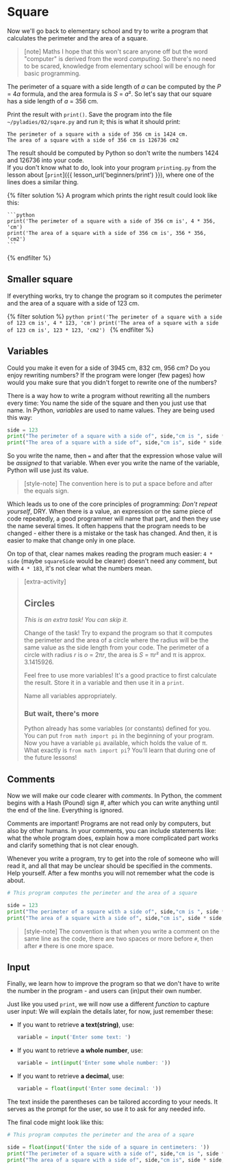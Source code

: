 # Square

Now we'll go back to elementary school and try to write a program
that calculates the perimeter and the area of a square.

> [note] Maths
> I hope that this won't scare anyone off
> but the word "computer" is derived from the
> word *computing*. So there's no need
> to be scared, knowledge from elementary
> school will be enough for basic programming.

The perimeter of a square with a side length of <var>a</var>
can be computed by the <var>P</var> = 4<var>a</var>
formula, and the area formula is <var>S</var> = <var>a</var>².
So let's say that our square has a side length of <var>a</var> = 356 cm.


Print the result with `print()`.
Save the program into the file <code>~/pyladies/02/sqare.py</code>
and run it; this is what it should print:

```
The perimeter of a square with a side of 356 cm is 1424 cm.
The area of a square with a side of 356 cm is 126736 cm2
```

The result should be computed by Python so don't write the
numbers 1424 and 126736 into your code. <br>
If you don't know what to do, look into your program <code>printing.py</code>
from the lesson about [`print`]({{ lesson_url('beginners/print') }}),
where one of the lines does a similar thing.

{% filter solution %}
    A program which prints the right result could look like this:

    ```python
    print('The perimeter of a square with a side of 356 cm is', 4 * 356, 'cm')
    print('The area of a square with a side of 356 cm is', 356 * 356, 'cm2')
    ```
{% endfilter %}


## Smaller square

If everything works, try to change the program
so it computes the perimeter and the area
of a square with a side of 123 cm.

{% filter solution %}
    ```python
    print('The perimeter of a square with a side of 123 cm is', 4 * 123, 'cm')
    print('The area of a square with a side of 123 cm is', 123 * 123, 'cm2')
    ```
{% endfilter %}


## Variables

Could you make it even for a side of 3945 cm, 832 cm, 956 cm?
Do you enjoy rewriting numbers?
If the program were longer (few pages)
how would you make sure that you didn't forget
to rewrite one of the numbers?

There is a way how to write a program without
rewriting all the numbers every time:
You name the side of the square and then you just
use that name. In Python, *variables* are used to name values.
They are being used this way:

```python
side = 123
print("The perimeter of a square with a side of", side,"cm is ", side * 4,"cm.")
print("The area of a square with a side of", side,"cm is", side * side, "cm2.")
```

So you write the name, then `=` and after that
the expression whose value will be *assigned*
to that variable.
When ever you write the name of the variable,
Python will use just its value.

> [style-note]
> The convention here is to put a space before and after the equals sign.

Which leads us to one of the core principles of programming:
*Don't repeat yourself*, <abbr class="initialism">DRY</abbr>.
When there is a value, an expression or the same
piece of code repeatedly, a good programmer will
name that part, and then they use the name several times.
It often happens that the program needs to be changed - either
there is a mistake or the task has changed.
And then, it is easier to make that change only in one place.

On top of that, clear names makes reading the
program much easier: `4 * side` (maybe `squareSide` would be clearer)
doesn't need any comment, but with `4 * 183`, it's not clear what
the numbers mean.


> [extra-activity]
>
> ## Circles
>
> *This is an extra task! You can skip it.*
>
> Change of the task!
> Try to expand the program so that it computes the perimeter and the area of
> a circle where the radius will be the same value as the side length from your code.
> The perimeter of a circle with radius <var>r</var>
> is <var>o</var> = 2π<var>r</var>, the area is <var>S</var> = π<var>r</var>²
> and π is approx. 3.1415926.
>
> Feel free to use more variables! It's a good practice to first calculate the result. Store it in a variable and then use it in a `print`.
>
> Name all variables appropriately.
>
> ### But wait, there's more
> Python already has some variables (or constants) defined for you. You can put `from math import pi` in the beginning of your program. Now you have a variable `pi` available, which holds the value of π. What exactly is `from math import pi`? You'll learn that during one of the future lessons! 


## Comments

Now we will make our code clearer with *comments*.
In Python, the comment begins with a Hash (Pound) sign #,
after which you can write anything until the end of the line. Everything is ignored.

Comments are important! Programs are not read only by computers, but also by other humans.
In your comments, you can include statements like: what the whole program does,
explain how a more complicated part works and clarify something
that is not clear enough.

Whenever you write a program, try to get into the role of someone who will read it,
and all that may be unclear should be specified in the comments.
Help yourself. After a few months you will not remember what the code is about.

```python
# This program computes the perimeter and the area of a square

side = 123
print("The perimeter of a square with a side of", side,"cm is ", side * 4,"cm.")
print("The area of a square with a side of", side,"cm is", side * side, "cm2.")
```

> [style-note]
> The convention is that when you write a comment on the same line
> as the code, there are two spaces or more before `#`,
> then after `#` there is one more space.


## Input

Finally, we learn how to improve the program so that we don't have to write the number 
in the program - and users can (in)put their own number.

Just like you used `print`, we will now use a different *function*
to capture user input:
We will explain the details later, for now, just remember these:

* If you want to retrieve **a text(string)**, use:

  ```python
  variable = input('Enter some text: ')
  ```

* If you want to retrieve **a whole number**, use:

  ```python
  variable = int(input('Enter some whole number: '))
  ```

* If you want to retrieve **a decimal**, use:

  ```python
  variable = float(input('Enter some decimal: '))
  ```
The text inside the parentheses can be tailored according to your needs.
It serves as the prompt for the user, so use it to ask for any needed info.

The final code might look like this:

```python
# This program computes the perimeter and the area of a sqare

side = float(input('Enter the side of a square in centimeters: '))
print("The perimeter of a square with a side of", side,"cm is ", side * 4,"cm.")
print("The area of a square with a side of", side,"cm is", side * side, "cm2.")
```
